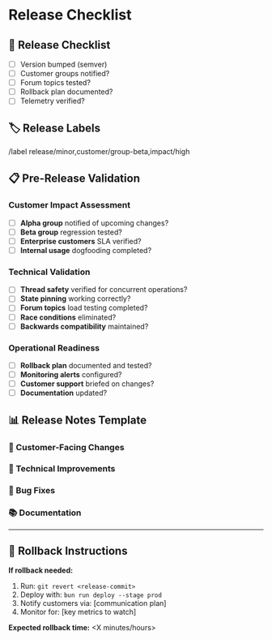 # Release Checklist

## 🚀 Release Checklist
- [ ] Version bumped (semver)
- [ ] Customer groups notified?
- [ ] Forum topics tested?
- [ ] Rollback plan documented?
- [ ] Telemetry verified?

## 🏷️ Release Labels
/label release/minor,customer/group-beta,impact/high

## 📋 Pre-Release Validation

### Customer Impact Assessment
- [ ] **Alpha group** notified of upcoming changes?
- [ ] **Beta group** regression tested?
- [ ] **Enterprise customers** SLA verified?
- [ ] **Internal usage** dogfooding completed?

### Technical Validation
- [ ] **Thread safety** verified for concurrent operations?
- [ ] **State pinning** working correctly?
- [ ] **Forum topics** load testing completed?
- [ ] **Race conditions** eliminated?
- [ ] **Backwards compatibility** maintained?

### Operational Readiness
- [ ] **Rollback plan** documented and tested?
- [ ] **Monitoring alerts** configured?
- [ ] **Customer support** briefed on changes?
- [ ] **Documentation** updated?

## 📊 Release Notes Template

### 🎯 Customer-Facing Changes
<!-- List changes visible to customers -->

### 🔧 Technical Improvements
<!-- Infrastructure and performance changes -->

### 🐛 Bug Fixes
<!-- Issues resolved -->

### 📚 Documentation
<!-- Documentation updates -->

---

## 🚨 Rollback Instructions

**If rollback needed:**
1. Run: `git revert <release-commit>`
2. Deploy with: `bun run deploy --stage prod`
3. Notify customers via: [communication plan]
4. Monitor for: [key metrics to watch]

**Expected rollback time:** <X minutes/hours>
